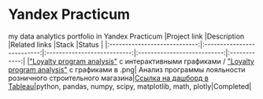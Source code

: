 # Yandex Practicum
my data analytics portfolio in Yandex Practicum
|Project link                  |Description                 |Related links                |Stack                        |Status        |
|:----------------------------:|:--------------------------:|:---------------------------:|:---------------------------:|:------------:|
|["Loyalty program analysis"](https://nbviewer.org/github/Snowbird-fly/Portfolio/blob/ff4a9bf905fd417686d97e43f485bd1a3d7d654f/Loyalty_program/loyalty_program_analysis.ipynb)  с интерактивными графиками  / ["Loyalty program analysis"](https://github.com/Snowbird-fly/Portfolio/blob/2a9e071e35c361bd9e21ebb44931b6528b2ddd16/Loyalty_program/loyalty_program_analysis_without_interactive.ipynb)  с графиками в .png| Анализ программы лояльности розничного строительного магазина|[Ссылка на дашборд в Tableau](https://public.tableau.com/app/profile/nadezhda.ivanova7552/viz/salesanalysiesinDIYretailshop/Dashboard1?publish=yes)|python, pandas, numpy, scipy, matplotlib, math, plotly|Completed|
